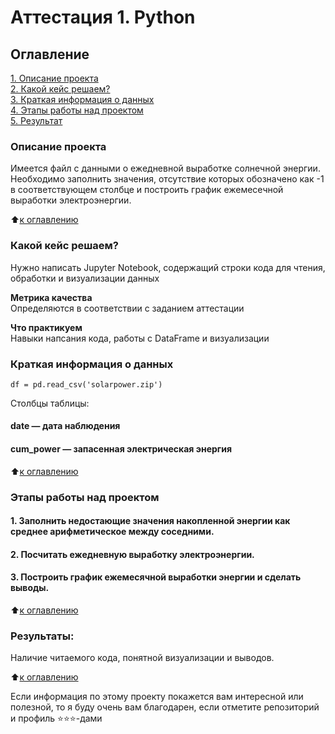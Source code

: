 # Аттестация 1. Python

## Оглавление  
[1. Описание проекта](https://github.com/SaakyanAG/Pub/tree/main/Сertification%201%20Python/README.md#Описание-проекта)  
[2. Какой кейс решаем?](https://github.com/SaakyanAG/Pub/tree/main/Сertification%201%20Python/README.md#Какой-кейс-решаем)  
[3. Краткая информация о данных](https://github.com/SaakyanAG/Pub/tree/main/Сertification%201%20Python/README.md#Краткая-информация-о-данных)  
[4. Этапы работы над проектом](https://github.com/SaakyanAG/Pub/tree/main/Сertification%201%20Python/README.md#Этапы-работы-над-проектом)  
[5. Результат](https://github.com/SaakyanAG/Pub/tree/main/Сertification%201%20Python/README.md#Результат)    

### Описание проекта    
Имеется файл с данными о ежедневной выработке солнечной энергии. Необходимо заполнить значения, отсутствие которых обозначено как -1 в соответствующем столбце и построить график ежемесечной выработки электроэнергии.

:arrow_up:[к оглавлению](https://github.com/SaakyanAG/Pub/tree/main/Сertification%201%20Python/README.md#Оглавление)


### Какой кейс решаем?    
Нужно написать Jupyter Notebook, содержащий строки кода для чтения, обработки и визуализации данных

**Метрика качества**     
Определяются в соответствии с заданием аттестации

**Что практикуем**     
Навыки напсания кода, работы с DataFrame и визуализации


### Краткая информация о данных
```
df = pd.read_csv('solarpower.zip')
```
Столбцы таблицы:

#### date — дата наблюдения
#### cum_power — запасенная электрическая энергия

  
:arrow_up:[к оглавлению](https://github.com/SaakyanAG/Pub/tree/main/Сertification%201%20Python/README.md#Оглавление)


### Этапы работы над проектом  
#### 1. Заполнить недостающие значения накопленной энергии как среднее арифметическое между соседними.

#### 2. Посчитать ежедневную выработку электроэнергии.

#### 3. Построить график ежемесячной выработки энергии и сделать выводы.


:arrow_up:[к оглавлению](https://github.com/SaakyanAG/Pub/tree/main/Сertification%201%20Python/README.md#Оглавление)


### Результаты:  
Наличие читаемого кода, понятной визуализации и выводов.

:arrow_up:[к оглавлению](https://github.com/SaakyanAG/Pub/tree/main/Сertification%201%20Python/README.md#Оглавление)


Если информация по этому проекту покажется вам интересной или полезной, то я буду очень вам благодарен, если отметите репозиторий и профиль ⭐️⭐️⭐️-дами